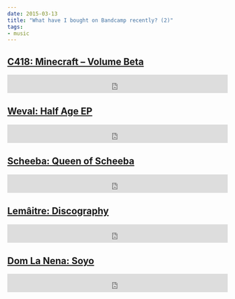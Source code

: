 ```yaml
---
date: 2015-03-13
title: "What have I bought on Bandcamp recently? (2)"
tags:
- music
---
```



## [C418: Minecraft – Volume Beta](https://c418.bandcamp.com/album/minecraft-volume-beta)

<p><iframe style="border: 0; width: 100%; height: 42px;" src="https://bandcamp.com/EmbeddedPlayer/album=551760206/size=small/bgcol=ffffff/linkcol={{ site.ui_color }}/transparent=true/" seamless><a href="https://c418.bandcamp.com/album/minecraft-volume-beta">Minecraft – Volume Beta by C418</a></iframe></p>



## [Weval: Half Age EP](https://atomnation.bandcamp.com/album/half-age-ep)

<p><iframe style="border: 0; width: 100%; height: 42px;" src="https://bandcamp.com/EmbeddedPlayer/album=1250614513/size=small/bgcol=ffffff/linkcol={{ site.ui_color }}/transparent=true/" seamless><a href="https://atomnation.bandcamp.com/album/half-age-ep">Half Age EP by Weval</a></iframe></p>



## [Scheeba: Queen of Scheeba](https://scheeba.bandcamp.com/album/queen-of-scheeba)

<p><iframe style="border: 0; width: 100%; height: 42px;" src="https://bandcamp.com/EmbeddedPlayer/album=1969881413/size=small/bgcol=ffffff/linkcol={{ site.ui_color }}/transparent=true/" seamless><a href="https://scheeba.bandcamp.com/album/queen-of-scheeba">QUEEN OF SCHEEBA by Scheeba</a></iframe></p>



## [Lemâitre: Discography](https://lemaitremusic.bandcamp.com/music)

<p><iframe style="border: 0; width: 100%; height: 42px;" src="https://bandcamp.com/EmbeddedPlayer/album=983927866/size=small/bgcol=ffffff/linkcol={{ site.ui_color }}/transparent=true/" seamless><a href="https://lemaitremusic.bandcamp.com/album/relativity-1">Relativity 1 by Lemaitre</a></iframe></p>



## [Dom La Nena: Soyo](https://domlanenamusic.bandcamp.com/album/soyo)

<p><iframe style="border: 0; width: 100%; height: 42px;" src="https://bandcamp.com/EmbeddedPlayer/album=1343609964/size=small/bgcol=ffffff/linkcol={{ site.ui_color }}/transparent=true/" seamless><a href="http://domlanenamusic.bandcamp.com/album/soyo">Soyo by Dom La Nena</a></iframe></p>


